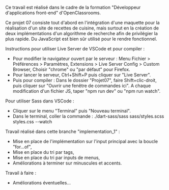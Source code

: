 Ce travail est réalisé dans le cadre de la formation "Développeur d'applications front-end" d'OpenClassrooms.

Ce projet 07 consiste tout d'abord en l'intégration d'une maquette pour la réalisation d'un site de recettes de cuisine, mais surtout en la création de deux implémentations d'un algorithme de recherche afin de privilégier la plus rapide.
Du JavaScript est bien sûr utilisé pour le rendre fonctionnel.

Instructions pour utiliser Live Server de VSCode et pour compiler :
- Pour modifier le navigateur ouvert par le serveur :
    Menu Fichier > Préférences > Paramètres,
    Extensions > Live Server Config > Custom Browser,
    Choisir "chrome" ou "par défaut" pour Firefox.
- Pour lancer le serveur, Ctrl+Shift+P puis cliquer sur "Live Server".
- Puis pour compiler :
    Dans le dossier "Projet07", faire Shift+clic-droit, puis cliquer sur "Ouvrir une fenêtre de commandes ici".
    A chaque modification d'un fichier JS, taper "npm run dev" ou "npm run watch".

Pour utiliser Sass dans VSCode :
- Cliquer sur le menu "Terminal" puis "Nouveau terminal".
- Dans le terminal, coller la commande : ./dart-sass/sass sass/styles.scss styles.css --watch

Travail réalisé dans cette branche "implementation_1" :
- Mise en place de l'implémentation sur l'input principal avec la boucle "for...of",
- Mise en place du tri par tags,
- Mise en place du tri par inputs de menus,
- Améliorations à terminer sur minuscules et accents.

Travail à faire :
- Améliorations éventuelles...